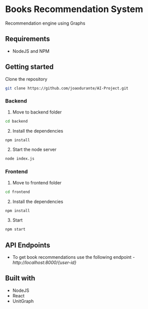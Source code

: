 # Books Recommendation System
Recommendation engine using Graphs


## Requirements
* NodeJS and NPM


## Getting started
Clone the repository
```bash
git clone https://github.com/joaodurante/AI-Project.git
```

### Backend
1. Move to backend folder
```bash
cd backend
```

2. Install the dependencies
```bash
npm install
```

2. Start the node server
```bash
node index.js
```

### Frontend
1. Move to frontend folder
```bash
cd frontend
```

2. Install the dependencies
```bash
npm install
```

3. Start 
```bash
npm start
```


## API Endpoints
* To get book recommendations use the following endpoint - *http://localhost:8000/{user-id}*

## Built with
* NodeJS
* React
* UnitGraph
